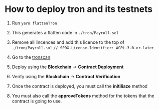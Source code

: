 # How to deploy tron and its testnets

1. Run
`yarn flattenTron`

2. This generates a flatten code in `./tron/Payroll.sol`

3. Remove all lincences and add this licence to the top of `./tron/Payroll.sol`
`// SPDX-License-Identifier: AGPL-3.0-or-later`

4. Go to the [tronscan](https://tronscan.org/)

5. Deploy using the **Blockchain** -> **Contract Deployment**

6. Verify using the **Blockchain** -> **Contract Verification**

7. Once the contract is deployed, you must call the **initiliaze** method

8. You must also call the **approveTokens** method for the tokens that the contract is going to use.
